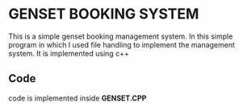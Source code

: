 # GENSET BOOKING SYSTEM

This is a simple genset booking management system. In this simple program in which I used file handling to implement the management system.
It is implemented using c++   


## Code 
code is implemented inside **GENSET.CPP**
